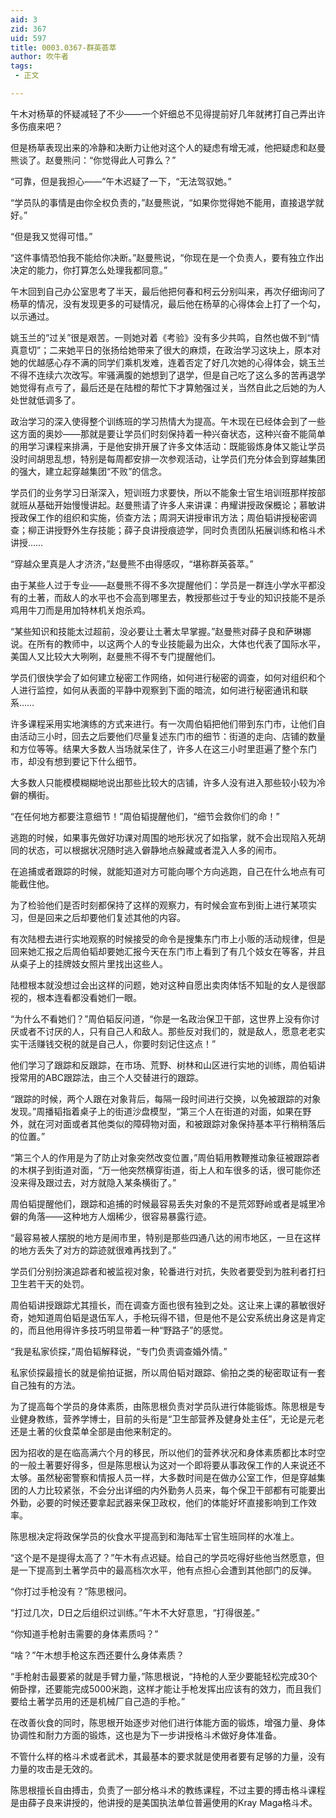 ```yaml
---
aid: 3
zid: 367
uid: 597
title: 0003.0367-群英荟萃
author: 吹牛者
tags: 
 - 正文

---
```




  午木对杨草的怀疑减轻了不少——一个奸细总不见得提前好几年就拷打自己弄出许多伤痕来吧？

  但是杨草表现出来的冷静和决断力让他对这个人的疑虑有增无减，他把疑虑和赵曼熊谈了。赵曼熊问：“你觉得此人可靠么？”

  “可靠，但是我担心——”午木迟疑了一下，“无法驾驭她。”

  “学员队的事情是由你全权负责的，”赵曼熊说，“如果你觉得她不能用，直接退学就好。”

  “但是我又觉得可惜。”

  “这件事情恐怕我不能给你决断。”赵曼熊说，“你现在是一个负责人，要有独立作出决定的能力，你打算怎么处理我都同意。”

  午木回到自己办公室思考了半天，最后他把何春和柯云分别叫来，再次仔细询问了杨草的情况，没有发现更多的可疑情况，最后他在杨草的心得体会上打了一个勾，以示通过。

  姚玉兰的“过关”很是艰苦。一则她对着《考验》没有多少共鸣，自然也做不到“情真意切”；二来她平日的张扬给她带来了很大的麻烦，在政治学习这块上，原本对她的优越感心存不满的同学们乘机发难，连着否定了好几次她的心得体会，姚玉兰不得不连续六次改写。牢骚满腹的她想到了退学，但是自己吃了这么多的苦再退学她觉得有点亏了，最后还是在陆橙的帮忙下才算勉强过关，当然自此之后她的为人处世就低调多了。

  政治学习的深入使得整个训练班的学习热情大为提高。午木现在已经体会到了一些这方面的奥妙——那就是要让学员们时刻保持着一种兴奋状态，这种兴奋不能简单的用学习课程来排满，于是他安排开展了许多文体活动：既能锻炼身体又能让学员没时间胡思乱想，特别是每周都安排一次参观活动，让学员们充分体会到穿越集团的强大，建立起穿越集团“不败”的信念。

  学员们的业务学习日渐深入，短训班力求要快，所以不能象士官生培训班那样按部就班从基础开始慢慢讲起。赵曼熊请了许多人来讲课：冉耀讲授政保概论；慕敏讲授政保工作的组织和实施，侦查方法；周洞天讲授审讯方法；周伯韬讲授秘密调查；柳正讲授野外生存技能；薛子良讲授痕迹学，同时负责团队拓展训练和格斗术讲授……

  “穿越众里真是人才济济，”赵曼熊不由得感叹，“堪称群英荟萃。”

  由于某些人过于专业——赵曼熊不得不多次提醒他们：学员是一群连小学水平都没有的土著，而敌人的水平也不会高到哪里去，教授那些过于专业的知识技能不是杀鸡用牛刀而是用加特林机关炮杀鸡。

  “某些知识和技能太过超前，没必要让土著太早掌握。”赵曼熊对薛子良和萨琳娜说。在所有的教师中，以这两个人的专业技能最为出众，大体也代表了国际水平，美国人又比较大大咧咧，赵曼熊不得不专门提醒他们。

  学员们很快学会了如何建立秘密工作网络，如何进行秘密的调查，如何对组织和个人进行监控，如何从表面的平静中观察到下面的暗流，如何进行秘密通讯和联系……

  许多课程采用实地演练的方式来进行。有一次周伯韬把他们带到东门市，让他们自由活动三小时，回去之后要他们尽量复述东门市的细节：街道的走向、店铺的数量和方位等等。结果大多数人当场就呆住了，许多人在这三小时里逛遍了整个东门市，却没有想到要记下什么细节。

  大多数人只能模模糊糊地说出那些比较大的店铺，许多人没有进入那些较小较为冷僻的横街。

  “在任何地方都要注意细节！”周伯韬提醒他们，“细节会救你们的命！”

  逃跑的时候，如果事先做好功课对周围的地形状况了如指掌，就不会出现陷入死胡同的状态，可以根据状况随时逃入僻静地点躲藏或者混入人多的闹市。

  在追捕或者跟踪的时候，就能知道对方可能向哪个方向逃跑，自己在什么地点有可能截住他。

  为了检验他们是否时刻都保持了这样的观察力，有时候会宣布到街上进行某项实习，但是回来之后却要他们复述其他的内容。

  有次陆橙去进行实地观察的时候接受的命令是搜集东门市上小贩的活动规律，但是回来她汇报之后周伯韬却要她汇报今天在东门市上看到了有几个妓女在等客，并且从桌子上的挂牌妓女照片里找出这些人。

  陆橙根本就没想过会出这样的问题，她对这种自愿出卖肉体恬不知耻的女人是很鄙视的，根本连看都没看她们一眼。

  “为什么不看她们？”周伯韬反问道，“你是一名政治保卫干部，这世界上没有你讨厌或者不讨厌的人，只有自己人和敌人。那些反对我们的，就是敌人，愿意老老实实干活赚钱交税的就是自己人，你要时刻记住这点！”

  他们学习了跟踪和反跟踪，在市场、荒野、树林和山区进行实地的训练，周伯韬讲授常用的ABC跟踪法，由三个人交替进行的跟踪。

  “跟踪的时候，两个人跟在对象背后，每隔一段时间进行交换，以免被跟踪的对象发现。”周播韬指着桌子上的街道沙盘模型，“第三个人在街道的对面，如果在野外，就在河对面或者其他类似的障碍物对面，和被跟踪对象保持基本平行稍稍落后的位置。”

  “第三个人的作用是为了防止对象突然改变位置，”周伯韬用教鞭推动象征被跟踪者的木棋子到街道对面，“万一他突然横穿街道，街上人和车很多的话，很可能你还没来得及跟过去，对方就隐入某条横街了。”

  周伯韬提醒他们，跟踪和追捕的时候最容易丢失对象的不是荒郊野岭或者是城里冷僻的角落——这种地方人烟稀少，很容易暴露行迹。

  “最容易被人摆脱的地方是闹市里，特别是那些四通八达的闹市地区，一旦在这样的地方丢失了对方的踪迹就很难再找到了。”

  学员们分别扮演追踪者和被监视对象，轮番进行对抗，失败者要受到为胜利者打扫卫生若干天的处罚。

  周伯韬讲授跟踪尤其擅长，而在调查方面也很有独到之处。这让来上课的慕敏很好奇，她知道周伯韬是退伍军人，手枪玩得不错，但是他不是公安系统出身这是肯定的，而且他用得许多技巧明显带着一种“野路子”的感觉。

  “我是私家侦探，”周伯韬解释说，“专门负责调查婚外情。”

  私家侦探最擅长的就是偷拍证据，所以周伯韬对跟踪、偷拍之类的秘密取证有一套自己独有的方法。

  为了提高每个学员的身体素质，由陈思根负责对学员队进行体能锻炼。陈思根是专业健身教练，营养学博士，目前的头衔是“卫生部营养及健身处主任”，无论是元老还是土著的伙食菜单全部是由他来制定的。

  因为招收的是在临高满六个月的移民，所以他们的营养状况和身体素质都比本时空的一般土著要好得多，但是陈思根认为这对一个即将要从事政保工作的人来说还不太够。虽然秘密警察和情报人员一样，大多数时间是在做办公室工作，但是穿越集团的人力比较紧张，不会分出详细的内外勤务人员来，每个保卫干部都有可能要出外勤，必要的时候还要拿起武器来保卫政权，他们的体能好坏直接影响到工作效率。

  陈思根决定将政保学员的伙食水平提高到和海陆军士官生班同样的水准上。

  “这个是不是提得太高了？”午木有点迟疑。给自己的学员吃得好些他当然愿意，但是一下提高到土著学员中的最高档次水平，他有点担心会遭到其他部门的反弹。

  “你打过手枪没有？”陈思根问。

  “打过几次，D日之后组织过训练。”午木不大好意思，“打得很差。”

  “你知道手枪射击需要的身体素质吗？”

  “啥？”午木想手枪这东西还要什么身体素质？

  “手枪射击最要紧的就是手臂力量，”陈思根说，“持枪的人至少要能轻松完成30个俯卧撑，还要能完成5000米跑，这样才能让手枪发挥出应该有的效力，而且我们要给土著学员用的还是机械厂自己造的手枪。”

  在改善伙食的同时，陈思根开始逐步对他们进行体能方面的锻炼，增强力量、身体协调性和耐力方面的锻炼，这也是为下一步讲授格斗术做好身体准备。

  不管什么样的格斗术或者武术，其最基本的要求就是使用者要有足够的力量，没有力量的攻击是无效的。

  陈思根擅长自由搏击，负责了一部分格斗术的教练课程，不过主要的搏击格斗课程是由薛子良来讲授的，他讲授的是美国执法单位普遍使用的Kray Maga格斗术。


